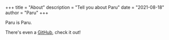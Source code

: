 +++
title = "About"
description = "Tell you about Paru"
date = "2021-08-18"
author = "Paru"
+++

Paru is Paru.

There's even a [GitHub](https://github.com/haruketh/haruk.xyz), check it out!
